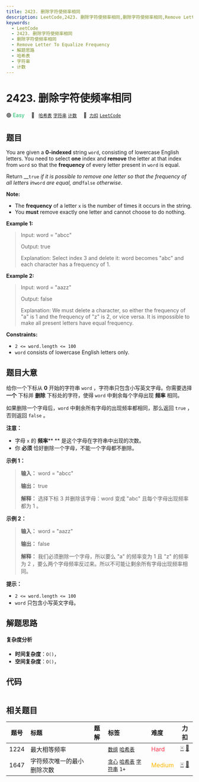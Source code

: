 ```yaml
---
title: 2423. 删除字符使频率相同
description: LeetCode,2423. 删除字符使频率相同,删除字符使频率相同,Remove Letter To Equalize Frequency,解题思路,哈希表,字符串,计数
keywords:
  - LeetCode
  - 2423. 删除字符使频率相同
  - 删除字符使频率相同
  - Remove Letter To Equalize Frequency
  - 解题思路
  - 哈希表
  - 字符串
  - 计数
---
```


# 2423. 删除字符使频率相同

🟢 <font color=#15bd66>Easy</font>&emsp; 🔖&ensp; [`哈希表`](/tag/hash-table.md) [`字符串`](/tag/string.md) [`计数`](/tag/counting.md)&emsp; 🔗&ensp;[`力扣`](https://leetcode.cn/problems/remove-letter-to-equalize-frequency) [`LeetCode`](https://leetcode.com/problems/remove-letter-to-equalize-frequency)

## 题目

You are given a **0-indexed** string `word`, consisting of lowercase English
letters. You need to select **one** index and **remove** the letter at that
index from `word` so that the **frequency** of every letter present in `word`
is equal.

Return __`true` _if it is possible to remove one letter so that the frequency
of all letters in_`word` _are equal, and_`false` _otherwise_.

**Note:**

  * The **frequency** of a letter `x` is the number of times it occurs in the string.
  * You **must** remove exactly one letter and cannot choose to do nothing.



**Example 1:**

> Input: word = "abcc"
> 
> Output: true
> 
> Explanation: Select index 3 and delete it: word becomes "abc" and each character has a frequency of 1.

**Example 2:**

> Input: word = "aazz"
> 
> Output: false
> 
> Explanation: We must delete a character, so either the frequency of "a" is 1 and the frequency of "z" is 2, or vice versa. It is impossible to make all present letters have equal frequency.

**Constraints:**

  * `2 <= word.length <= 100`
  * `word` consists of lowercase English letters only.


## 题目大意

给你一个下标从 **0**  开始的字符串 `word` ，字符串只包含小写英文字母。你需要选择 **一个**  下标并 **删除**  下标处的字符，使得
`word` 中剩余每个字母出现 **频率**  相同。

如果删除一个字母后，`word` 中剩余所有字母的出现频率都相同，那么返回 `true` ，否则返回 `false` 。

**注意：**

  * 字母 `x` 的 **频率**** ** 是这个字母在字符串中出现的次数。
  * 你 **必须**  恰好删除一个字母，不能一个字母都不删除。



**示例 1：**

> 
> 
> 
> 
> 
> **输入：** word = "abcc"
> 
> **输出：** true
> 
> **解释：** 选择下标 3 并删除该字母：word 变成 "abc" 且每个字母出现频率都为 1 。
> 
> 

**示例 2：**

> 
> 
> 
> 
> 
> **输入：** word = "aazz"
> 
> **输出：** false
> 
> **解释：** 我们必须删除一个字母，所以要么 "a" 的频率变为 1 且 "z" 的频率为 2 ，要么两个字母频率反过来。所以不可能让剩余所有字母出现频率相同。
> 
> 



**提示：**

  * `2 <= word.length <= 100`
  * `word` 只包含小写英文字母。


## 解题思路

#### 复杂度分析

- **时间复杂度**：`O()`，
- **空间复杂度**：`O()`，

## 代码

```javascript

```

## 相关题目

<!-- prettier-ignore -->
| 题号 | 标题 | 题解 | 标签 | 难度 | 力扣 |
| :------: | :------ | :------: | :------ | :------ | :------: |
| 1224 | 最大相等频率 |  |  [`数组`](/tag/array.md) [`哈希表`](/tag/hash-table.md) | <font color=#ff334b>Hard</font> | [🀄️](https://leetcode.cn/problems/maximum-equal-frequency) [🔗](https://leetcode.com/problems/maximum-equal-frequency) |
| 1647 | 字符频次唯一的最小删除次数 |  |  [`贪心`](/tag/greedy.md) [`哈希表`](/tag/hash-table.md) [`字符串`](/tag/string.md) `1+` | <font color=#ffb800>Medium</font> | [🀄️](https://leetcode.cn/problems/minimum-deletions-to-make-character-frequencies-unique) [🔗](https://leetcode.com/problems/minimum-deletions-to-make-character-frequencies-unique) |